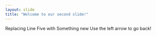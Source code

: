 ```yaml
---
layout: slide
title: "Welcome to our second slide!"
---
```

Replacing Line Five with Something new
Use the left arrow to go back!
